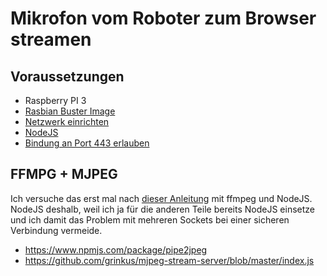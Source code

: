 # Mikrofon vom Roboter zum Browser streamen

## Voraussetzungen

* Raspberry PI 3
* [Rasbian Buster Image](../../docs/README.md#Rasbian-installieren)
* [Netzwerk einrichten](../../docs/README.md#Netzwerk-einrichten)
* [NodeJS](../../docs/README.md#NodeJS-installieren)
* [Bindung an Port 443 erlauben](../../docs/README.md#Bindung-an-Port-443-erlauben)

## FFMPG + MJPEG

Ich versuche das erst mal nach [dieser Anleitung](https://www.npmjs.com/package/pipe2jpeg) mit ffmpeg und NodeJS. NodeJS deshalb, weil ich ja für die anderen Teile bereits NodeJS einsetze und ich damit das Problem mit mehreren Sockets bei einer sicheren Verbindung vermeide.

* https://www.npmjs.com/package/pipe2jpeg
* https://github.com/grinkus/mjpeg-stream-server/blob/master/index.js


```

```